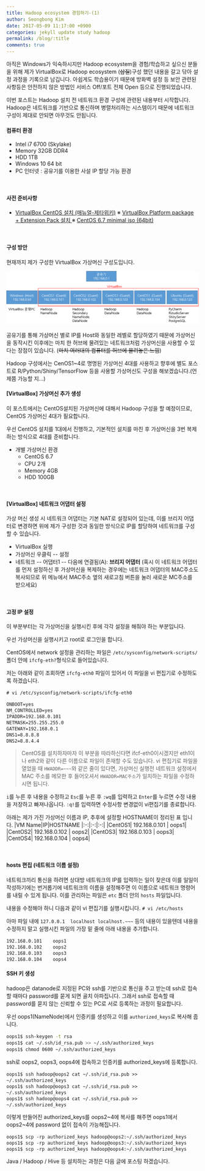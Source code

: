 ```yaml
---
title: Hadoop ecosystem 경험하기-(1)
author: Seongbong Kim
date: 2017-05-09 11:17:00 +0900
categories: jekyll update study hadoop
permalink: /blog/:title
comments: true
---
```


아직은 Windows가 익숙하시지만 Hadoop ecosystem을 경험/학습하고 싶으신 분들을 위해 제가 VirtualBox로 Hadoop ecosystem (~~삽질~~)구성 했던 내용을 갈고 닦아 설정 과정을 기록으로 남깁니다. 아쉽게도 학습용이기 때문에 방화벽 설정 등 보안 관련된 사항등은 안전하지 않은 방법인 서비스 Off/포트 전체 Open 등으로 진행되었습니다.

이번 포스트는 Hadoop 설치 전 네트워크 환경 구성에 관련된 내용부터 시작합니다. Hadoop은 네트워크를 기반으로 통신하며 병렬처리하는 시스템이기 때문에 네트워크 구성이 제대로 안되면 아무것도 안됩니다.

#### 컴퓨터 환경
- Intel i7 6700 (Skylake)
- Memory 32GB DDR4
- HDD 1TB
- Windows 10 64 bit
- PC 인터넷 : 공유기를 이용한 사설 IP 할당 가능 환경
<br>

#### 사전 준비사항
- [VirtualBox CentOS 설치 (매뉴얼-제타위키)](http://vault.centos.org/6.7/isos/x86_64/)
    ※ [VirtualBox Platform package + Extension Pack 설치 ](https://www.virtualbox.org/wiki/Downloads)
    ※ [CentOS 6.7 minimal iso (64bit)](http://vault.centos.org/6.7/isos/x86_64/)
<br>

#### 구성 방안
현재까지 제가 구성한 VirtualBox 가상머신 구성도입니다.
<br>

![구성도](/assets/virtualbox/my_ip_config.png)

공유기를 통해 가상머신 별로 IP를 Host와 동일한 레벨로 할당하였기 때문에 가상머신을 동작시킨 이후에는 마치 한 허브에 물려있는 네트워크처럼 가상머신을 사용할 수 있다는 장점이 있습니다. (~~마치 여러대의 컴퓨터를 허브에 물려놓은 느낌~~)

Hadoop 구성에서는 CenOS1~4로 명명된 가상머신 4대를 사용하고 향후에 별도 포스트로 R/Python/Shiny/TensorFlow 등을 사용할 가상머신도 구성을 해보겠습니다.(언제쯤 가능할 지...)
<br>

#### [VirtualBox] 가상머신 추가 생성

이 포스트에서는 CentOS설치된 가상머신에 대해서 Hadoop 구성을 할 예정이므로, CentOS 가상머신 4대가 필요합니다.

우선 CentOS 설치를 1대에서 진행하고, 기본적인 설치를 마친 후 가상머신을 3번 복제하는 방식으로 4대를 준비합니다.
- 개별 가상머신 환경
    - CentOS 6.7
    - CPU 2개
    - Memory 4GB
    - HDD 100GB
<br>

#### [VirtualBox] 네트워크 어댑터 설정
가상 머신 생성 시 네트워크 어댑터는 기본 NAT로 설정되어 있는데, 이를 브리지 어댑터로 변경하면 위에 제가 구성한 것과 동일한 방식으로 IP를 할당하여 네트워크를 구성할 수 있습니다.

- VirtualBox 실행
- 가상머신 우클릭 -- 설정
- 네트워크 -- 어댑터1 -- 다음에 연결됨(A): **브리지 어댑터**
  (혹시 이 네트워크 어댑터를 먼저 설정하신 후 가상머신을 복제하는 경우에는 네트워크 어댑터의 MAC주소도 복사되므로 위 메뉴에서 MAC주소 옆의 새로고침 버튼을 눌러 새로운 MC주소를 받으세요)
<br>

#### 고정 IP 설정
이 부분부터는 각 가상머신을 실행시킨 후에 각각 설정을 해줘야 하는 부분입니다.

우선 가상머신을 실행시키고 root로 로그인을 합니다.

CentOS에서 network 설정을 관리하는 파일은 `/etc/sysconfig/network-scripts/` 폴더 안에 `ifcfg-eth?`형식으로 들어있습니다.

저는 아래와 같이 조회하면 `ifcfg-eth0` 파일이 있어서 이 파일을 vi 편집기로 수정하도록 하겠습니다.
```
# vi /etc/sysconfig/network-scripts/ifcfg-eth0
```
```
ONBOOT=yes
NM_CONTROLLED=yes
IPADDR=192.168.0.101
NETMASK=255.255.255.0
GATEWAY=192.168.0.1
DNS1=8.8.8.8
DNS2=8.8.4.4
```

>CentOS를 설치하자마자 이 부분을 따라하신다면 ifcf-eth0이시겠지만 eth1이나 eth2와 같이 다른 이름으로 파일이 존재할 수도 있습니다. vi 편집기로 파일을 열었을 때 `HWADDR=~~~`와 같은 줄이 있다면, 가상머신 실행전 네트워크 설정에서 MAC 주소를 메모한 후 들어오셔서 `HWADDR=MAC주소`가 일치하는 파일을 수정하시면 됩니다.

`i`를 누른 후 내용을 수정하고 `Esc`를 누른 후 `:wq`를 입력하고 `Enter`를 누르면 수정 내용을 저장하고 빠져나옵니다. `:q!`를 입력하면 수정사항 변경없이 vi편집기를 종료합니다.

아래는 제가 가진 가상머신 이름과 IP, 추후에 설정할 HOSTNAME이 정리된 표 입니다.
|VM Name|IP|HOSTNAME
|:-:|:-:|:-:|
|CentOS1| 192.168.0.101 | oops1|
|CentOS2| 192.168.0.102 | oops2|
|CentOS3| 192.168.0.103 | oops3|
|CentOS4| 192.168.0.104 | oops4|

<br>

#### hosts 편집 (네트워크 이름 설정)
네트워크끼리 통신을 하려면 상대방 네트워크의 IP를 입력하는 일이 잦은데 이를 일일이 작성하기에는 번거롭기에 네트워크의 이름을 설정해주면 이 이름으로 네트워크 명령어를 내릴 수 있게 됩니다. 이를 관리하는 파일은 `etc` 폴더 안의 `hosts` 파일입니다.

내용을 수정해야 하니 다음과 같이 vi 편집기를 실행시킵니다.
`# vi /etc/hosts`

아마 파일 내에 `127.0.0.1  localhost localhost.~~~` 등의 내용이 있을텐데 내용을 수정하지 말고 실행시킨 파일의 가장 밑 줄에 아래 내용을 추가합니다.
```
192.168.0.101    oops1
192.168.0.102    oops2
192.168.0.103    oops3
192.168.0.104    oops4
```

#### SSH 키 생성

hadoop은 datanode로 지정된 PC와 ssh를 기반으로 통신을 주고 받는데 ssh로 접속할 때마다 password를 묻게 되면 골치 아파집니다. 그래서 ssh로 접속할 때 password를 묻지 않는 신뢰할 수 있는 PC로 서로 등록하는 과정이 필요합니다.

우선 oops1(NameNode)에서 인증키를 생성하고 이를 `authorized_keys`로 복사해 줍니다.
```bash
oops1$ ssh-keygen -t rsa
oops1$ cat ~/.ssh/id_rsa.pub >> ~/.ssh/authorized_keys
oops1$ chmod 0600 ~/.ssh/authorized_keys
```

ssh로 oops2, oops3, oops4에 접속하고 인증키를 authorized_keys에 등록합니다.
```
oops1$ ssh hadoop@oops2 cat ~/.ssh/id_rsa.pub >> ~/.ssh/authorized_keys
oops1$ ssh hadoop@oops3 cat ~/.ssh/id_rsa.pub >> ~/.ssh/authorized_keys
oops1$ ssh hadoop@oops4 cat ~/.ssh/id_rsa.pub >> ~/.ssh/authorized_keys
```

이렇게 만들어진 authorized_keys를 oops2~4에 복사를 해주면 oops1에서 oops2~4에 password 없이 접속이 가능해집니다.
```
oops1$ scp -rp authorized_keys hadoop@oops2:~/.ssh/authorized_keys
oops1$ scp -rp authorized_keys hadoop@oops3:~/.ssh/authorized_keys
oops1$ scp -rp authorized_keys hadoop@oops4:~/.ssh/authorized_keys
```

Java / Hadoop / Hive 등 설치하는 과정은 다음 글에 포스팅 하겠습니다.

